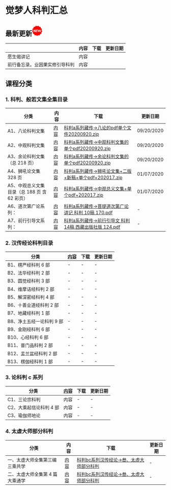 # 觉梦人科判汇总 

## 最新更新![new](./new-32.png)

|    | 内容  |下载|更新日期|
|---------|---|---|---|
| 愿生偈讲记     | 内容  |
| 前行备忘录。业因果实修引导科判  | 内容  |

## 课程分类

### 1. 科判、般若文集全集目录

|分类|内容|下载|更新日期|
|---------|---|---|---|
|A1、八论科判文集 | [内容](a1.md)|[科判a系列藏传->八论的pdf单个文件20200920.zip](https://cloud.189.cn/t/QZNz63n2IV3y)|09/20/2020|
|A2、中观科判文集|[内容](a2.md)|[科判a系列藏传->中观科判文集的单个pdf20200920.zip](https://cloud.189.cn/t/QZNz63n2IV3y)|09/20/2020|
|A3、余论科判文集（总 218 页） |[内容](a3.md)|[科判a系列藏传->余论科判文集的单个pdf20200920.zip](https://cloud.189.cn/t/QZNz63n2IV3y)|09/20/2020|
|A4、狮吼论文集 328 页|[内容](a4.md)|[科判a系列藏传->狮吼论文集+二版+新稿+单个pdf+202017.zip](https://cloud.189.cn/t/QZNz63n2IV3y)|01/07/2020|
|A5、中观总义文集 目录（总 188 页 含 62 彩页）|[内容](a5.md)|[科判a系列藏传->中观总义文集+单个pdf+202017.zip](https://cloud.189.cn/t/QZNz63n2IV3y)|01/07/2020|
|A6、道次第广论系列：|[内容](a6.md)|[科判a系列藏传->菩提道次第广论讲记 科判 10稿 170.pdf](https://cloud.189.cn/t/QZNz63n2IV3y)|-|
|A7、前行引导文系列：|[内容](a7.md)|[科判a系列藏传->前行引导文 科判 14稿 西藏出版社版 124.pdf](https://cloud.189.cn/t/QZNz63n2IV3y)|-|


### 2. 汉传经论科判目录

|分类|[内容](b1.md)|下载|更新日期|
|---------|---|---|---|
|B1、楞严经科判 6 部| -|-|-|
|B2、法华经科判 2 部| -|-|-|
|B3、圆觉经科判 3 部| -|-|-|
|B4、维摩诘经科判 2 部| -|-|-|
|B5、解深密经科判 4 部| -|-|-|
|B6、十善业道经科判 2 部| -|-|-|
|B7、地藏经科判 1 部| -|-|-|
|B8、净土五经一论科判 9 部| -|-|-|
|B9、金刚经科判 6 部| -|-|-|
|B10、心经科判 6 部| -|-|-|
|B11、普门品科判 2 部| -|-|-|
|B12、盂兰盆经科判 2 部| -|-|-|
|B13、楞伽经科判 1 部| -|-|-|

### 3. 论科判 c 系列 

|分类|[内容](c1.md)|下载|更新日期|
|---------|---|---|---|
|C1、三论宗科判| 内容|-|-|
|C2、大乘起信论科判 4 部| 内容|-|-|
|C3、瑜伽师地论 | 内容|-|-|

### 4. 太虚大师部分科判

|分类|内容|下载|更新日期|
|---------|---|---|---|
|一、太虚大师全集第三编 三乘共学 | [内容](tx1.md)|[科判bc系列汉传经论->叁、太虚大师部分科判](https://cloud.189.cn/t/QZNz63n2IV3y)|-|
|二、太虚大师全集第 4 篇 大乘通学 | [内容](tx2.md)|[科判bc系列汉传经论->叁、太虚大师部分科判](https://cloud.189.cn/t/QZNz63n2IV3y)|-|

